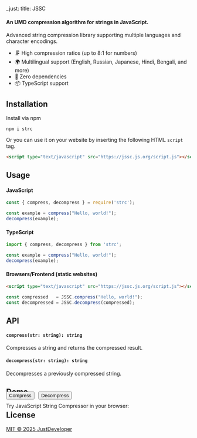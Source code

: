 _just: title: JSSC
#### An UMD compression algorithm for strings in JavaScript.
Advanced string compression library supporting multiple languages and character encodings.
- 🗜️ High compression ratios (up to 8:1 for numbers)
- 🌍 Multilingual support (English, Russian, Japanese, Hindi, Bengali, and more)
- 🔧 Zero dependencies
- 📦 TypeScript support

## Installation
Install via npm
```
npm i strc
```

Or you can use it on your website by inserting the following HTML `script` tag.
```html
<script type="text/javascript" src="https://jssc.js.org/script.js"></script>
```

## Usage
#### JavaScript
```js
const { compress, decompress } = require('strc');

const example = compress("Hello, world!");
decompress(example);
```

#### TypeScript
```ts
import { compress, decompress } from 'strc';

const example = compress("Hello, world!");
decompress(example);
```

#### Browsers/Frontend (static websites)
```html
<script type="text/javascript" src="https://jssc.js.org/script.js"></script>
```
```js
const compressed   = JSSC.compress("Hello, world!");
const decompressed = JSSC.decompress(compressed);
```

## API
#### `compress(str: string): string`
Compresses a string and returns the compressed result.
#### `decompress(str: string): string`
Decompresses a previously compressed string.

## Demo
Try JavaScript String Compressor in your browser:

<script src="script.js" defer></script>
<script src="demo.js" defer></script>
<script src="test.js" defer></script>
<div style="gap: 11px; display: flex; margin-top: -61px;">
    <button onclick="compress()">Compress</button>
    <button onclick="decompress()">Decompress</button>
</div>

## License
[MIT © 2025 JustDeveloper](https://github.com/JustDeveloper1/JSSC/blob/main/LICENSE)
